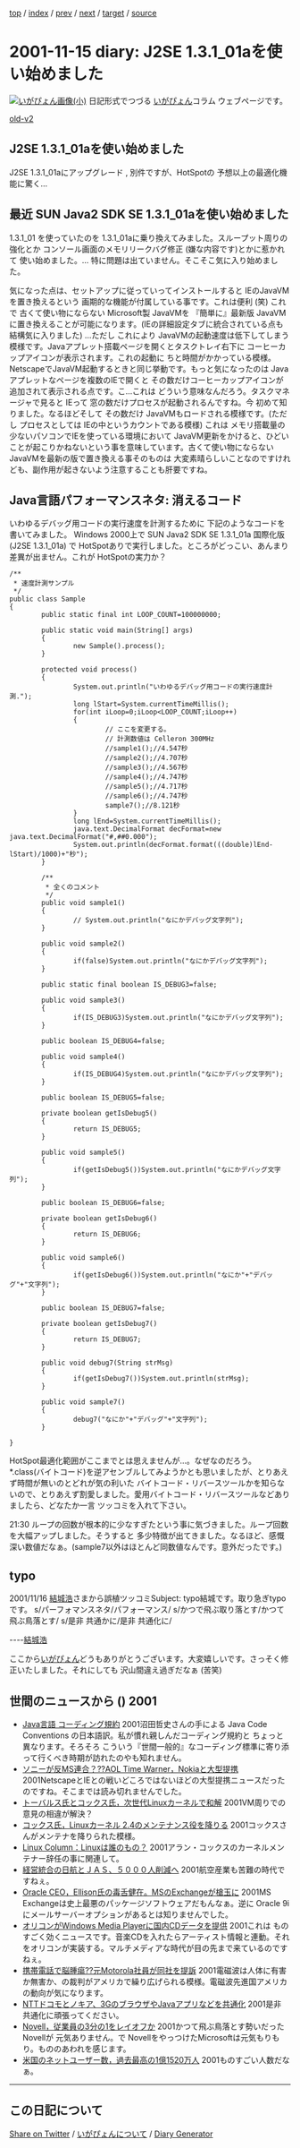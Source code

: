 [top](https://igapyon.github.io/diary/) 
 / [index](https://igapyon.github.io/diary/2001/index.html) 
 / [prev](https://igapyon.github.io/diary/2001/ig011114.html) 
 / [next](https://igapyon.github.io/diary/2001/ig011116.html) 
 / [target](https://igapyon.github.io/diary/2001/ig011115.html) 
 / [source](https://github.com/igapyon/diary/blob/gh-pages/2001/ig011115.html.src.md) 

2001-11-15 diary: J2SE 1.3.1_01aを使い始めました
=====================================================================================================
[![いがぴょん画像(小)](https://igapyon.github.io/diary/images/iga200306s.jpg "いがぴょん")](https://igapyon.github.io/diary/memo/memoigapyon.html) 日記形式でつづる [いがぴょん](https://igapyon.github.io/diary/memo/memoigapyon.html)コラム ウェブページです。

[old-v2](ig011115-orig.html)

## J2SE 1.3.1_01aを使い始めました

J2SE 1.3.1_01aにアップグレード , 別件ですが、HotSpotの 予想以上の最適化機能に驚く…


## 最近 SUN Java2 SDK SE 1.3.1_01aを使い始めました

1.3.1_01 を使っていたのを 1.3.1_01aに乗り換えてみました。スループット周りの強化とか コンソール画面のメモリリークバグ修正 (嫌な内容です)とかに惹かれて 使い始めました。… 特に問題は出ていません。そこそこ気に入り始めました。

気になった点は、セットアップに従っていってインストールすると IEのJavaVMを置き換えるという 画期的な機能が付属している事です。これは便利 (笑) これで 古くて使い物にならない
Microsoft製 JavaVMを 『簡単に』最新版 JavaVMに置き換えることが可能になります。(IEの詳細設定タブに統合されている点も結構気に入りました) …ただし これにより JavaVMの起動速度は低下してしまう模様です。Javaアプレット搭載ページを開くとタスクトレイ右下に コーヒーカップアイコンが表示されます。これの起動に ちと時間がかかっている模様。NetscapeでJavaVM起動するときと同じ挙動です。もっと気になったのは Javaアプレットなページを複数のIEで開くと その数だけコーヒーカップアイコンが追加されて表示される点です。こ…これは どういう意味なんだろう。タスクマネージャで見ると
IEって 窓の数だけプロセスが起動されるんですね。今 初めて知りました。なるほどそして その数だけ JavaVMもロードされる模様です。(ただし プロセスとしては
IEの中というカウントである模様) これは メモリ搭載量の少ないパソコンでIEを使っている環境において
JavaVM更新をかけると、ひどいことが起こりかねないという事を意味しています。古くて使い物にならないJavaVMを最新の版で置き換える事そのものは 大変素晴らしいことなのですけれども、副作用が起きないよう注意することも肝要ですね。

## Java言語パフォーマンスネタ: 消えるコード

いわゆるデバッグ用コードの実行速度を計測するために 下記のようなコードを書いてみました。
Windows 2000上で SUN Java2 SDK SE 1.3.1_01a 国際化版 (J2SE 1.3.1_01a) で
HotSpotありで実行しました。ところがどっこい、あんまり差異が出ません。これが HotSpotの実力か？

```
/**
 * 速度計測サンプル
 */
public class Sample
{
        public static final int LOOP_COUNT=100000000;

        public static void main(String[] args)
        {
                new Sample().process();
        }

        protected void process()
        {
                System.out.println("いわゆるデバッグ用コードの実行速度計測.");
                long lStart=System.currentTimeMillis();
                for(int iLoop=0;iLoop<LOOP_COUNT;iLoop++)
                {
                        // ここを変更する。
                        // 計測数値は Celleron 300MHz
                        //sample1();//4.547秒
                        //sample2();//4.707秒
                        //sample3();//4.567秒
                        //sample4();//4.747秒
                        //sample5();//4.717秒
                        //sample6();//4.747秒
                        sample7();//8.121秒
                }
                long lEnd=System.currentTimeMillis();
                java.text.DecimalFormat decFormat=new java.text.DecimalFormat("#,##0.000");
                System.out.println(decFormat.format(((double)lEnd-lStart)/1000)+"秒");
        }

        /**
         * 全くのコメント
         */
        public void sample1()
        {
                // System.out.println("なにかデバッグ文字列");
        }

        public void sample2()
        {
                if(false)System.out.println("なにかデバッグ文字列");
        }

        public static final boolean IS_DEBUG3=false;

        public void sample3()
        {
                if(IS_DEBUG3)System.out.println("なにかデバッグ文字列");
        }

        public boolean IS_DEBUG4=false;

        public void sample4()
        {
                if(IS_DEBUG4)System.out.println("なにかデバッグ文字列");
        }

        public boolean IS_DEBUG5=false;

        private boolean getIsDebug5()
        {
                return IS_DEBUG5;
        }

        public void sample5()
        {
                if(getIsDebug5())System.out.println("なにかデバッグ文字列");
        }

        public boolean IS_DEBUG6=false;

        private boolean getIsDebug6()
        {
                return IS_DEBUG6;
        }

        public void sample6()
        {
                if(getIsDebug6())System.out.println("なにか"+"デバッグ"+"文字列");
        }

        public boolean IS_DEBUG7=false;

        private boolean getIsDebug7()
        {
                return IS_DEBUG7;
        }

        public void debug7(String strMsg)
        {
                if(getIsDebug7())System.out.println(strMsg);
        }

        public void sample7()
        {
                debug7("なにか"+"デバッグ"+"文字列");
        }

}
```


HotSpot最適化範囲がここまでとは思えませんが…。なぜなのだろう。
*.class(バイトコード)を逆アセンブルしてみようかとも思いましたが、とりあえず時間が無いのとどれが気の利いた バイトコード・リバースツールかを知らないので、とりあえず割愛しました。愛用バイトコード・リバースツールなどありましたら、どなたか一言 ツッコミを入れて下さい。

21:30 ループの回数が根本的に少なすぎたという事に気づきました。ループ回数を大幅アップしました。そうすると 多少特徴が出てきました。なるほど、感慨深い数値だなぁ。(sample7以外はほとんど同数値なんです。意外だったです。)

## typo

2001/11/16 [結城浩](http://www.hyuki.com/)さまから誤植ツッコミSubject: typo結城です。取り急ぎtypoです。
s/パーフォマンスネタ/パフォーマンス/
      s/かつで飛ぶ取り落とす/かつて飛ぶ鳥落とす/
      s/是非 共通かに/是非 共通化に/

----[結城浩](http://www.hyuki.com/)

ここから[いがぴょん](http://www.igapyon.jp/igapyon/diary/memo/memoigapyon.html)どうもありがとうございます。大変嬉しいです。さっそく修正いたしました。それにしても 沢山間違え過ぎだなぁ (苦笑)

## 世間のニュースから () 2001

* [Java言語 コーディング規約](http://www.tcct.zaq.ne.jp/ayato/programming/java/codeconv_jp/)  2001沼田哲史さんの手による Java Code Conventions の日本語訳。私が慣れ親しんだコーディング規約と ちょっと異なります。そろそろ こういう『世間一般的』なコーディング標準に寄り添って行くべき時期が訪れたのやも知れません。
* [ソニーが反MS連合？??AOL Time Warner，Nokiaと大型提携](http://www.zdnet.co.jp/news/0111/13/e_sony.html)  2001NetscapeとIEとの戦いどころではないほどの大型提携ニュースだったのですね。そこまでは読み切れませんでした。
* [トーバルス氏とコックス氏，次世代Linuxカーネルで和解](http://www.zdnet.co.jp/enterprise/0111/06/01110602.html)  2001VM周りでの意見の相違が解決？
* [コックス氏，Linuxカーネル 2.4のメンテナンス役を降りる](http://www.zdnet.co.jp/enterprise/0111/06/01110601.html)  2001コックスさんがメンテナを降りられた模様。
* [Linux Column：Linuxは誰のもの？](http://www.zdnet.co.jp/enterprise/0111/14/01111488.html)  2001アラン・コックスのカーネルメンテナー辞任の事に関連して。
* [経営統合の日航とＪＡＳ、５０００人削減へ](http://www.asahi.com/business/update/1115/001.html)  2001航空産業も苦難の時代ですねぇ。
* [Oracle CEO，Ellison氏の毒舌健在。MSのExchangeが槍玉に](http://www.zdnet.co.jp/news/0111/14/b_1113_01.html)  2001MS Exchangeは史上最悪のパッケージソフトウェアだもんなぁ。逆に Oracle 9iにメールサーバーオプションがあるとは知りませんでした。
* [オリコンがWindows Media Playerに国内CDデータを提供](http://www.zdnet.co.jp/news/bursts/0111/15/oricon.html)  2001これは ものすごく効くニュースです。音楽CDを入れたらアーティスト情報と連動。それをオリコンが実装する。マルチメディアな時代が目の先まで来ているのですねぇ。
* [携帯電話で脳腫瘍??元Motorola社員が同社を提訴](http://www.zdnet.co.jp/news/0111/15/b_1114_16.html)  2001電磁波は人体に有害か無害か、の裁判がアメリカで繰り広げられる模様。電磁波先進国アメリカの動向が気になります。
* [NTTドコモとノキア、3GのブラウザやJavaアプリなどを共通化](http://biztech.nikkeibp.co.jp/wcs/show/leaf?CID=onair/biztech/ex01/154709)  2001是非 共通化に頑張ってください。
* [Novell，従業員の3分の1をレイオフか](http://www.zdnet.co.jp/news/0111/15/b_1114_09.html)  2001かつて飛ぶ鳥落とす勢いだった Novellが 元気ありません。で NovellをやっつけたMicrosoftは元気もりもり。もののあわれを感じます。
* [米国のネットユーザー数，過去最高の1億1520万人](http://www.zdnet.co.jp/news/0111/15/b_1114_07.html)  2001ものすごい人数だなぁ。

----------------------------------------------------------------------------------------------------

## この日記について

[Share on Twitter](https://twitter.com/intent/tweet?hashtags=igapyon%2Cdiary%2C%E3%81%84%E3%81%8C%E3%81%B4%E3%82%87%E3%82%93&text=J2SE+1.3.1_01a%E3%82%92%E4%BD%BF%E3%81%84%E5%A7%8B%E3%82%81%E3%81%BE%E3%81%97%E3%81%9F&url=https%3A%2F%2Figapyon.github.io%2Fdiary%2F2001%2Fig011115.html) / [いがぴょんについて](https://igapyon.github.io/diary/memo/memoigapyon.html) / [Diary Generator](https://github.com/igapyon/igapyonv3)
